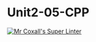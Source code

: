 # Unit2-05-CPP
[![Mr Coxall's Super Linter](https://github.com/ICS3U-Programming-JaydenS/Unit2-05-CPP/workflows/Mr%20Coxall's%20Super%20Linter/badge.svg)](https://github.com/ICS3U-Programming-JaydenS/Unit2-05-CPP/actions/)

